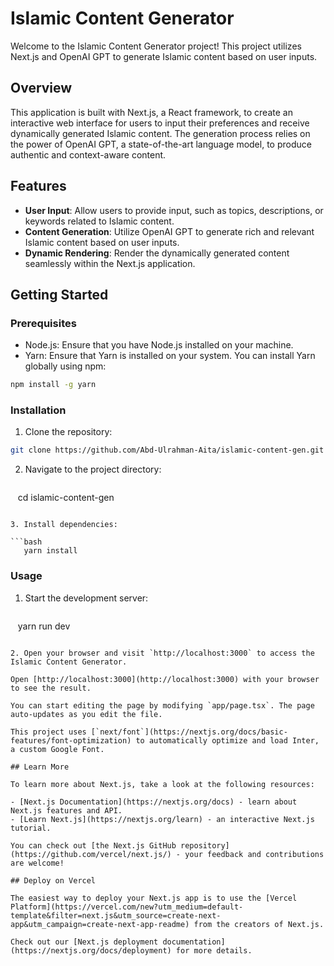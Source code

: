 # Islamic Content Generator 

Welcome to the Islamic Content Generator project! This project utilizes Next.js and OpenAI GPT to generate Islamic content based on user inputs. 

## Overview 

This application is built with Next.js, a React framework, to create an interactive web interface for users to input their preferences and receive dynamically generated Islamic content. The generation process relies on the power of OpenAI GPT, a state-of-the-art language model, to produce authentic and context-aware content. 

## Features 

- **User Input**: Allow users to provide input, such as topics, descriptions, or keywords related to Islamic content.
- **Content Generation**: Utilize OpenAI GPT to generate rich and relevant Islamic content based on user inputs.
- **Dynamic Rendering**: Render the dynamically generated content seamlessly within the Next.js application.

## Getting Started

### Prerequisites 

- Node.js: Ensure that you have Node.js installed on your machine.
- Yarn: Ensure that Yarn is installed on your system. You can install Yarn globally using npm:
```bash
npm install -g yarn
```

### Installation 

1. Clone the repository:

```bash
git clone https://github.com/Abd-Ulrahman-Aita/islamic-content-gen.git
```

2. Navigate to the project directory:

   ```bash
   cd islamic-content-gen
   ```

3. Install dependencies:

   ```bash
   yarn install
   ```

### Usage

1. Start the development server:

   ```bash
   yarn run dev
   ```

2. Open your browser and visit `http://localhost:3000` to access the Islamic Content Generator.

Open [http://localhost:3000](http://localhost:3000) with your browser to see the result.

You can start editing the page by modifying `app/page.tsx`. The page auto-updates as you edit the file.

This project uses [`next/font`](https://nextjs.org/docs/basic-features/font-optimization) to automatically optimize and load Inter, a custom Google Font.

## Learn More

To learn more about Next.js, take a look at the following resources:

- [Next.js Documentation](https://nextjs.org/docs) - learn about Next.js features and API.
- [Learn Next.js](https://nextjs.org/learn) - an interactive Next.js tutorial.

You can check out [the Next.js GitHub repository](https://github.com/vercel/next.js/) - your feedback and contributions are welcome!

## Deploy on Vercel

The easiest way to deploy your Next.js app is to use the [Vercel Platform](https://vercel.com/new?utm_medium=default-template&filter=next.js&utm_source=create-next-app&utm_campaign=create-next-app-readme) from the creators of Next.js.

Check out our [Next.js deployment documentation](https://nextjs.org/docs/deployment) for more details.
